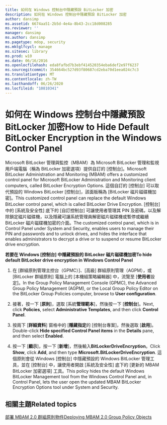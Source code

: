 ```yaml
---
title: 如何在 Windows 控制台中隱藏預設 BitLocker 加密
description: 如何在 Windows 控制台中隱藏預設 BitLocker 加密
author: dansimp
ms.assetid: 6674aa51-2b5d-4e4a-8b43-2cc18d008285
ms.reviewer: ''
manager: dansimp
ms.author: dansimp
ms.pagetype: mdop, security
ms.mktglfcycl: manage
ms.sitesec: library
ms.prod: w10
ms.date: 06/16/2016
ms.openlocfilehash: eda8fafbd7b3ebf414520354eba6def2e97f6237
ms.sourcegitcommit: 354664bc527d93f80687cd2eba70d1eea024c7c3
ms.translationtype: MT
ms.contentlocale: zh-TW
ms.lasthandoff: 06/26/2020
ms.locfileid: "10810341"
---
```

# <span data-ttu-id="23bde-103">如何在 Windows 控制台中隱藏預設 BitLocker 加密</span><span class="sxs-lookup"><span data-stu-id="23bde-103">How to Hide Default BitLocker Encryption in the Windows Control Panel</span></span>


<span data-ttu-id="23bde-104">Microsoft BitLocker 管理與監控（MBAM）為 Microsoft BitLocker 管理和監視用戶端電腦（稱為 BitLocker 加密選項）提供自訂的 [控制台]。</span><span class="sxs-lookup"><span data-stu-id="23bde-104">Microsoft BitLocker Administration and Monitoring (MBAM) offers a customized control panel for Microsoft BitLocker Administration and Monitoring client computers, called BitLocker Encryption Options.</span></span> <span data-ttu-id="23bde-105">這個自訂的 [控制台] 可以取代預設的 Windows BitLocker [控制台]，該面板稱為 [BitLocker 磁片磁碟機加密]。</span><span class="sxs-lookup"><span data-stu-id="23bde-105">This customized control panel can replace the default Windows BitLocker control panel, which is called BitLocker Drive Encryption.</span></span> <span data-ttu-id="23bde-106">[控制台] 中的 [系統及安全性] 底下的 [自訂控制台] 可讓使用者管理其 PIN 及密碼，以及解除鎖定磁片磁碟機，以及隱藏可讓系統管理員解密磁片磁碟機或暫停或繼續 BitLocker 磁片磁碟機加密的介面。</span><span class="sxs-lookup"><span data-stu-id="23bde-106">The customized control panel, which is in Control Panel under System and Security, enables users to manage their PIN and passwords and to unlock drives, and hides the interface that enables administrators to decrypt a drive or to suspend or resume BitLocker drive encryption.</span></span>

**<span data-ttu-id="23bde-107">若要在 Windows [控制台] 中隱藏預設的 BitLocker 磁片磁碟機加密</span><span class="sxs-lookup"><span data-stu-id="23bde-107">To hide default BitLocker drive encryption in Windows Control Panel</span></span>**

1.  <span data-ttu-id="23bde-108">在 [群組原則管理主控台（GPMC）]、[高級] 群組原則管理（AGPM），或 [BitLocker 群組原則] 電腦上的 [本機組策略編輯器] 中，流覽至 [**使用者**設定]。</span><span class="sxs-lookup"><span data-stu-id="23bde-108">In the Group Policy Management Console (GPMC), the Advanced Group Policy Management (AGPM), or the Local Group Policy Editor on the BitLocker Group Policies computer, browse to **User configuration**.</span></span>

2.  <span data-ttu-id="23bde-109">接著，按一下 [**原則**]，選取 [系統**管理範本**]，然後按一下 [**控制台**]。</span><span class="sxs-lookup"><span data-stu-id="23bde-109">Next, click **Policies**, select **Administrative Templates**, and then click **Control Panel**.</span></span>

3.  <span data-ttu-id="23bde-110">按兩下 [**詳細資料**] 窗格中的 [**隱藏指定**的 [控制台專案]，然後選取 [**啟用**]。</span><span class="sxs-lookup"><span data-stu-id="23bde-110">Double-click **Hide specified Control Panel items** in the **Details** pane, and then select **Enabled**.</span></span>

4.  <span data-ttu-id="23bde-111">按一下 [**顯示**]，按一下 [**新增**]，然後輸入**BitLockerDriveEncryption**。</span><span class="sxs-lookup"><span data-stu-id="23bde-111">Click **Show**, click **Add**, and then type **Microsoft.BitLockerDriveEncryption**.</span></span> <span data-ttu-id="23bde-112">這個原則會從 Windows [控制台] 中隱藏預設的 Windows BitLocker 管理工具，並在 [控制台] 中，讓使用者開啟 [系統及安全性] 底下的 [更新的 MBAM BitLocker 加密選項] 工具。</span><span class="sxs-lookup"><span data-stu-id="23bde-112">This policy hides the default Windows BitLocker Management tool from the Windows Control Panel and, in Control Panel, lets the user open the updated MBAM BitLocker Encryption Options tool under System and Security.</span></span>

## <span data-ttu-id="23bde-113">相關主題</span><span class="sxs-lookup"><span data-stu-id="23bde-113">Related topics</span></span>


[<span data-ttu-id="23bde-114">部署 MBAM 2.0 群組原則物件</span><span class="sxs-lookup"><span data-stu-id="23bde-114">Deploying MBAM 2.0 Group Policy Objects</span></span>](deploying-mbam-20-group-policy-objects-mbam-2.md)

 

 





